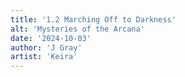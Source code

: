 ```yaml
---
title: '1.2 Marching Off to Darkness'
alt: 'Mysteries of the Arcana'
date: '2024-10-03'
author: 'J Gray'
artist: 'Keira'
---
```

